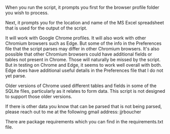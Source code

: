When you run the script, it prompts you first for the browser profile folder you wish to process.

Next, it prompts you for the location and name of the MS Excel spreadsheet that is used for the output of the script.

It will work with Google Chrome profiles. It will also work with other Chromium browsers such as Edge. But some of the info in the Preferences file that the script parses may differ in other Chromium browsers. It's also possible that other Chromium browsers could have additional fields or tables not present in Chrome. Those will naturally be missed by the script. But in testing on Chrome and Edge, it seems to work well overall with both. Edge does have additional useful details in the Preferences file that I do not yet parse.

Older versions of Chrome used different tables and fields in some of the SQLite files, particularly as it relates to form data. This script is not designed to support those older versions.

If there is other data you know that can be parsed that is not being parsed, please reach out to me at the following gmail address: jjrboucher

There are package requirements which you can find in the requirements.txt file.

